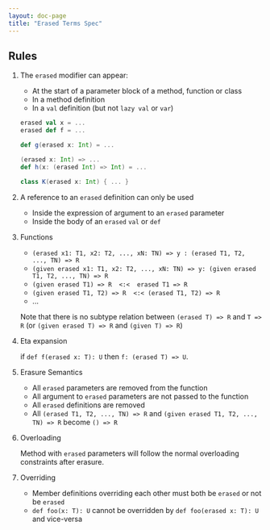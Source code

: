 ```yaml
---
layout: doc-page
title: "Erased Terms Spec"
---
```


## Rules

1. The `erased` modifier can appear:
   * At the start of a parameter block of a method, function or class
   * In a method definition
   * In a `val` definition (but not `lazy val` or `var`)

    ```scala
    erased val x = ...
    erased def f = ...

    def g(erased x: Int) = ...

    (erased x: Int) => ...
    def h(x: (erased Int) => Int) = ...

    class K(erased x: Int) { ... }
    ```


2. A reference to an `erased` definition can only be used
   * Inside the expression of argument to an `erased` parameter
   * Inside the body of an `erased` `val` or `def`


3. Functions
   * `(erased x1: T1, x2: T2, ..., xN: TN) => y : (erased T1, T2, ..., TN) => R`
   * `(given erased x1: T1, x2: T2, ..., xN: TN) => y: (given erased T1, T2, ..., TN) => R`
   * `(given erased T1) => R  <:<  erased T1 => R`
   * `(given erased T1, T2) => R  <:< (erased T1, T2) => R`
   *  ...

   Note that there is no subtype relation between `(erased T) => R` and `T => R` (or `(given erased T) => R` and `(given T) => R`)


4. Eta expansion

   if `def f(erased x: T): U` then `f: (erased T) => U`.


5. Erasure Semantics
   * All `erased` parameters are removed from the function
   * All argument to `erased` parameters are not passed to the function
   * All `erased` definitions are removed
   * All `(erased T1, T2, ..., TN) => R` and `(given erased T1, T2, ..., TN) => R` become `() => R`


6. Overloading

   Method with `erased` parameters will follow the normal overloading constraints after erasure.


7. Overriding
   * Member definitions overriding each other must both be `erased` or not be `erased`
   * `def foo(x: T): U` cannot be overridden by `def foo(erased x: T): U` and vice-versa

